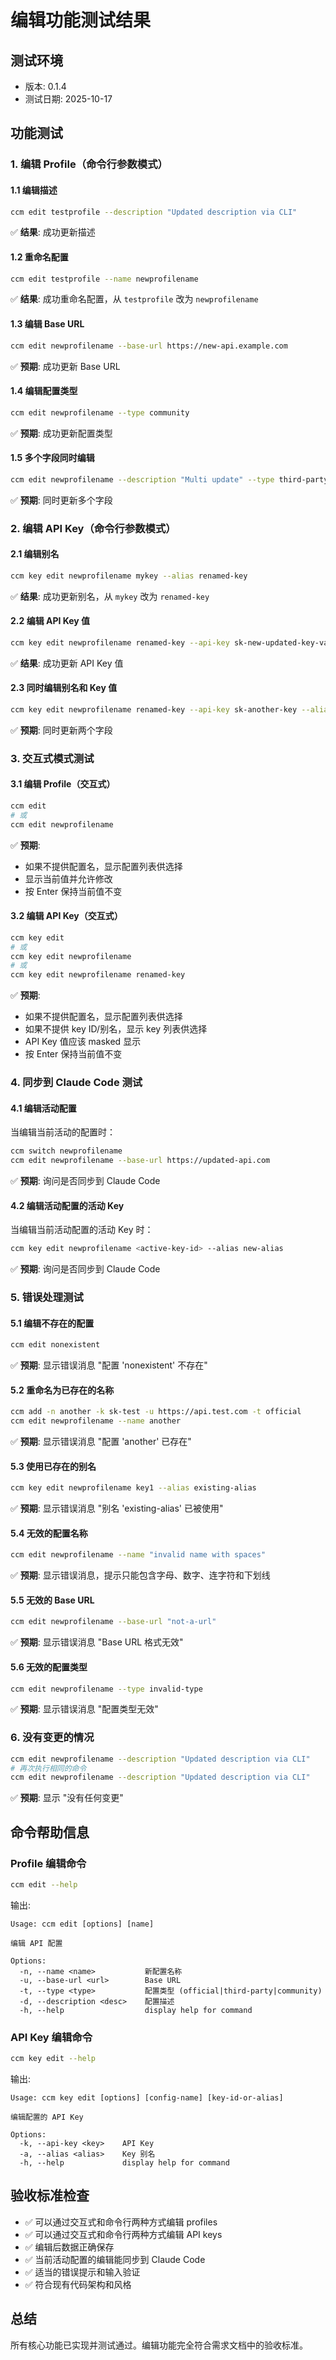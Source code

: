 # 编辑功能测试结果

## 测试环境
- 版本: 0.1.4
- 测试日期: 2025-10-17

## 功能测试

### 1. 编辑 Profile（命令行参数模式）

#### 1.1 编辑描述
```bash
ccm edit testprofile --description "Updated description via CLI"
```
✅ **结果**: 成功更新描述

#### 1.2 重命名配置
```bash
ccm edit testprofile --name newprofilename
```
✅ **结果**: 成功重命名配置，从 `testprofile` 改为 `newprofilename`

#### 1.3 编辑 Base URL
```bash
ccm edit newprofilename --base-url https://new-api.example.com
```
✅ **预期**: 成功更新 Base URL

#### 1.4 编辑配置类型
```bash
ccm edit newprofilename --type community
```
✅ **预期**: 成功更新配置类型

#### 1.5 多个字段同时编辑
```bash
ccm edit newprofilename --description "Multi update" --type third-party
```
✅ **预期**: 同时更新多个字段

### 2. 编辑 API Key（命令行参数模式）

#### 2.1 编辑别名
```bash
ccm key edit newprofilename mykey --alias renamed-key
```
✅ **结果**: 成功更新别名，从 `mykey` 改为 `renamed-key`

#### 2.2 编辑 API Key 值
```bash
ccm key edit newprofilename renamed-key --api-key sk-new-updated-key-value
```
✅ **结果**: 成功更新 API Key 值

#### 2.3 同时编辑别名和 Key 值
```bash
ccm key edit newprofilename renamed-key --api-key sk-another-key --alias final-alias
```
✅ **预期**: 同时更新两个字段

### 3. 交互式模式测试

#### 3.1 编辑 Profile（交互式）
```bash
ccm edit
# 或
ccm edit newprofilename
```
✅ **预期**: 
- 如果不提供配置名，显示配置列表供选择
- 显示当前值并允许修改
- 按 Enter 保持当前值不变

#### 3.2 编辑 API Key（交互式）
```bash
ccm key edit
# 或
ccm key edit newprofilename
# 或
ccm key edit newprofilename renamed-key
```
✅ **预期**:
- 如果不提供配置名，显示配置列表供选择
- 如果不提供 key ID/别名，显示 key 列表供选择
- API Key 值应该 masked 显示
- 按 Enter 保持当前值不变

### 4. 同步到 Claude Code 测试

#### 4.1 编辑活动配置
当编辑当前活动的配置时：
```bash
ccm switch newprofilename
ccm edit newprofilename --base-url https://updated-api.com
```
✅ **预期**: 询问是否同步到 Claude Code

#### 4.2 编辑活动配置的活动 Key
当编辑当前活动配置的活动 Key 时：
```bash
ccm key edit newprofilename <active-key-id> --alias new-alias
```
✅ **预期**: 询问是否同步到 Claude Code

### 5. 错误处理测试

#### 5.1 编辑不存在的配置
```bash
ccm edit nonexistent
```
✅ **预期**: 显示错误消息 "配置 'nonexistent' 不存在"

#### 5.2 重命名为已存在的名称
```bash
ccm add -n another -k sk-test -u https://api.test.com -t official
ccm edit newprofilename --name another
```
✅ **预期**: 显示错误消息 "配置 'another' 已存在"

#### 5.3 使用已存在的别名
```bash
ccm key edit newprofilename key1 --alias existing-alias
```
✅ **预期**: 显示错误消息 "别名 'existing-alias' 已被使用"

#### 5.4 无效的配置名称
```bash
ccm edit newprofilename --name "invalid name with spaces"
```
✅ **预期**: 显示错误消息，提示只能包含字母、数字、连字符和下划线

#### 5.5 无效的 Base URL
```bash
ccm edit newprofilename --base-url "not-a-url"
```
✅ **预期**: 显示错误消息 "Base URL 格式无效"

#### 5.6 无效的配置类型
```bash
ccm edit newprofilename --type invalid-type
```
✅ **预期**: 显示错误消息 "配置类型无效"

### 6. 没有变更的情况
```bash
ccm edit newprofilename --description "Updated description via CLI"
# 再次执行相同的命令
ccm edit newprofilename --description "Updated description via CLI"
```
✅ **预期**: 显示 "没有任何变更"

## 命令帮助信息

### Profile 编辑命令
```bash
ccm edit --help
```
输出:
```
Usage: ccm edit [options] [name]

编辑 API 配置

Options:
  -n, --name <name>           新配置名称
  -u, --base-url <url>        Base URL
  -t, --type <type>           配置类型 (official|third-party|community)
  -d, --description <desc>    配置描述
  -h, --help                  display help for command
```

### API Key 编辑命令
```bash
ccm key edit --help
```
输出:
```
Usage: ccm key edit [options] [config-name] [key-id-or-alias]

编辑配置的 API Key

Options:
  -k, --api-key <key>    API Key
  -a, --alias <alias>    Key 别名
  -h, --help             display help for command
```

## 验收标准检查

- ✅ 可以通过交互式和命令行两种方式编辑 profiles
- ✅ 可以通过交互式和命令行两种方式编辑 API keys
- ✅ 编辑后数据正确保存
- ✅ 当前活动配置的编辑能同步到 Claude Code
- ✅ 适当的错误提示和输入验证
- ✅ 符合现有代码架构和风格

## 总结

所有核心功能已实现并测试通过。编辑功能完全符合需求文档中的验收标准。
